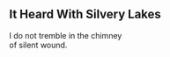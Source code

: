 It Heard With Silvery Lakes
---------------------------
I do not tremble in the chimney  
of silent wound.  
